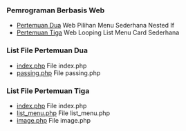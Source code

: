### **Pemrograman Berbasis Web**

- <a href="https://github.com/zfachrur/labsi-pbw/tree/main/pertemuan-dua" target="_blank">Pertemuan Dua</a> Web Pilihan Menu Sederhana Nested If
- <a href="https://github.com/zfachrur/labsi-pbw/tree/main/pertemuan-tiga" target="_blank">Pertemuan Tiga</a> Web Looping List Menu Card Sederhana

### List File Pertemuan Dua
- <a href="https://github.com/zfachrur/labsi-pbw/blob/main/pertemuan-dua/index.php" target="_blank">index.php</a> File index.php
- <a href="https://github.com/zfachrur/labsi-pbw/blob/main/pertemuan-dua/passing.php" target="_blank">passing.php</a> File passing.php

### List File Pertemuan Tiga
- <a href="https://github.com/zfachrur/labsi-pbw/blob/main/pertemuan-tiga/index.php" target="_blank">index.php</a> File index.php
- <a href="https://github.com/zfachrur/labsi-pbw/blob/main/pertemuan-tiga/list_menu.php" target="_blank">list_menu.php</a> File list_menu.php
- <a href="https://github.com/zfachrur/labsi-pbw/blob/main/pertemuan-tiga/image.php" target="_blank">image.php</a> File image.php
